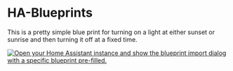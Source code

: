 # HA-Blueprints

This is a pretty simple blue print for turning on a light at either sunset or sunrise and then turning it off at a fixed time.

[![Open your Home Assistant instance and show the blueprint import dialog with a specific blueprint pre-filled.](upload://uJnkHdHBO1uq3MmSbHui1P7hhng.svg)](https://my.home-assistant.io/redirect/blueprint_import/?blueprint_url=https%3A%2F%2Fgithub.com%2Fchickey%2FHA-Blueprints%2Fblob%2Fmain%2Flight-on-sunset-sunrise-off-time.yaml)
